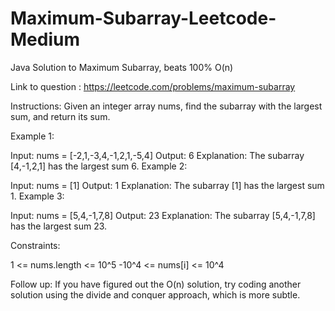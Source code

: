 # Maximum-Subarray-Leetcode-Medium
Java Solution to Maximum Subarray, beats 100% O(n)


Link to question : https://leetcode.com/problems/maximum-subarray

Instructions:
Given an integer array nums, find the 
subarray
 with the largest sum, and return its sum.

 

Example 1:

Input: nums = [-2,1,-3,4,-1,2,1,-5,4]
Output: 6
Explanation: The subarray [4,-1,2,1] has the largest sum 6.
Example 2:

Input: nums = [1]
Output: 1
Explanation: The subarray [1] has the largest sum 1.
Example 3:

Input: nums = [5,4,-1,7,8]
Output: 23
Explanation: The subarray [5,4,-1,7,8] has the largest sum 23.
 

Constraints:

1 <= nums.length <= 10^5
-10^4 <= nums[i] <= 10^4
 

Follow up: If you have figured out the O(n) solution, try coding another solution using the divide and conquer approach, which is more subtle.
